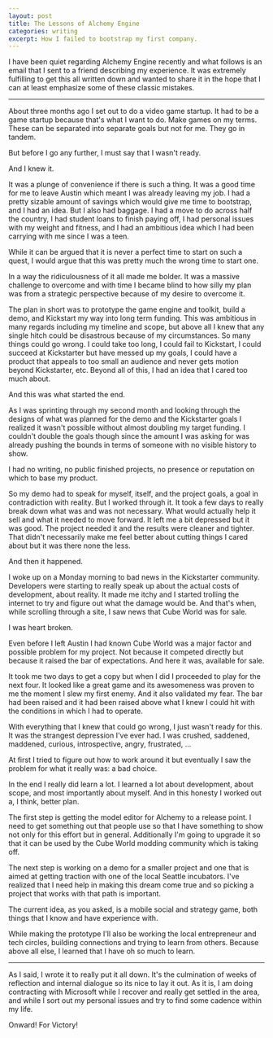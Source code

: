 ```yaml
---
layout: post
title: The Lessons of Alchemy Engine
categories: writing
excerpt: How I failed to bootstrap my first company.
---
```


I have been quiet regarding Alchemy Engine recently and what follows is an email that I sent to a friend describing my experience. It was extremely fulfilling to get this all written down and wanted to share it in the hope that I can at least emphasize some of these classic mistakes.

-------------------

About three months ago I set out to do a video game startup. It had to be a game startup because that's what I want to do. Make games on my terms. These can be separated into separate goals but not for me. They go in tandem.

But before I go any further, I must say that I wasn't ready.

And I knew it.

It was a plunge of convenience if there is such a thing. It was a good time for me to leave Austin which meant I was already leaving my job. I had a pretty sizable amount of savings which would give me time to bootstrap, and I had an idea. But I also had baggage. I had a move to do across half the country, I had student loans to finish paying off, I had personal issues with my weight and fitness, and I had an ambitious idea which I had been carrying with me since I was a teen.

While it can be argued that it is never a perfect time to start on such a quest, I would argue that this was pretty much the wrong time to start one.

In a way the ridiculousness of it all made me bolder. It was a massive challenge to overcome and with time I became blind to how silly my plan was from a strategic perspective because of my desire to overcome it.

The plan in short was to prototype the game engine and toolkit, build a demo, and Kickstart my way into long term funding. This was ambitious in many regards including my timeline and scope, but above all I knew that any single hitch could be disastrous because of my circumstances. So many things could go wrong. I could take too long, I could fail to Kickstart, I could succeed at Kickstarter but have messed up my goals, I could have a product that appeals to too small an audience and never gets motion beyond Kickstarter, etc. Beyond all of this, I had an idea that I cared too much about.

And this was what started the end.

As I was sprinting through my second month and looking through the designs of what was planned for the demo and the Kickstarter goals I realized it wasn't possible without almost doubling my target funding. I couldn't double the goals though since the amount I was asking for was already pushing the bounds in terms of someone with no visible history to show.

I had no writing, no public finished projects, no presence or reputation on which to base my product.

So my demo had to speak for myself, itself, and the project goals, a goal in contradiction with reality. But I worked through it. It took a few days to really break down what was and was not necessary. What would actually help it sell and what it needed to move forward. It left me a bit depressed but it was good. The project needed it and the results were cleaner and tighter. That didn't necessarily make me feel better about cutting things I cared about but it was there none the less.

And then it happened.

I woke up on a Monday morning to bad news in the Kickstarter community. Developers were starting to really speak up about the actual costs of development, about reality. It made me itchy and I started trolling the internet to try and figure out what the damage would be. And that's when, while scrolling through a site, I saw news that Cube World was for sale.

I was heart broken.

Even before I left Austin I had known Cube World was a major factor and possible problem for my project. Not because it competed directly but because it raised the bar of expectations. And here it was, available for sale.

It took me two days to get a copy but when I did I proceeded to play for the next four. It looked like a great game and its awesomeness was proven to me the moment I slew my first enemy. And it also validated my fear. The bar had been raised and it had been raised above what I knew I could hit with the conditions in which I had to operate.

With everything that I knew that could go wrong, I just wasn't ready for this. It was the strangest depression I've ever had. I was crushed, saddened, maddened, curious, introspective, angry, frustrated, ...

At first I tried to figure out how to work around it but eventually I saw the problem for what it really was: a bad choice.

In the end I really did learn a lot. I learned a lot about development, about scope, and most importantly about myself. And in this honesty I worked out a, I think, better plan.

The first step is getting the model editor for Alchemy to a release point. I need to get something out that people use so that I have something to show not only for this effort but in general. Additionally I'm going to upgrade it so that it can be used by the Cube World modding community which is taking off.

The next step is working on a demo for a smaller project and one that is aimed at getting traction with one of the local Seattle incubators. I've realized that I need help in making this dream come true and so picking a project that works with that path is important.

The current idea, as you asked, is a mobile social and strategy game, both things that I know and have experience with.

While making the prototype I'll also be working the local entrepreneur and tech circles, building connections and trying to learn from others. Because above all else, I learned that I have oh so much to learn.

-------------------

As I said, I wrote it to really put it all down. It's the culmination of weeks of reflection and internal dialogue so its nice to lay it out. As it is, I am doing contracting with Microsoft while I recover and really get settled in the area, and while I sort out my personal issues and try to find some cadence within my life.

Onward! For Victory!